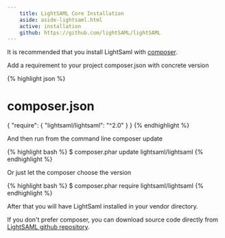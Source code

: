 ```yaml
---
    title: LightSAML Core Installation
    aside: aside-lightsaml.html
    active: installation
    github: https://github.com/lightSAML/lightSAML
---
```



It is recommended that you install LightSaml with [composer](https://getcomposer.org/).

Add a requirement to your project composer.json with concrete version

{% highlight json %}
# composer.json
{
    "require": {
        "lightsaml/lightsaml": "^2.0"
    }
}
{% endhighlight %}

And then run from the command line composer update

{% highlight bash %}
$ composer.phar update lightsaml/lightsaml
{% endhighlight %}

Or just let the composer choose the version

{% highlight bash %}
$ composer.phar require lightsaml/lightsaml
{% endhighlight %}

After that you will have LightSaml installed in your vendor directory.

If you don't prefer composer, you can download source code directly from
[LightSAML github repository](https://github.com/lightSAML/lightSAML).
